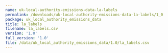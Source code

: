 ```yaml
---
name: uk-local-authority-emissions-data-la-labels
permalink: /downloads/uk-local-authority-emissions-data-la-labels/1_0
package: uk_local_authority_emissions_data
title: la_labels
filename: la_labels.csv
version: '1.0'
full_version: '1.0'
file: /data/uk_local_authority_emissions_data/1.0/la_labels.csv
---
```


